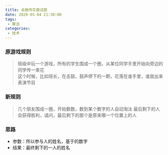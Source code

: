 ```yaml
---
title: 击鼓传花面试题
date: 2020-05-04 21:30:00
tags:
 - 算法
categories: 
 - 技术
---
```


### 原游戏规则
> 班级中玩一个游戏，所有的学生围成一个圈，从某位同学手里开始向旁边的同学传一束花  
> 这个时候，比如班长，在击鼓，鼓声停下的一颗，花落在谁手里，谁就出来表演节目

### 新规则
> 几个朋友围成一圈，开始数数，数到某个数字的人自动淘汰
> 最后剩下的人会获得胜利，请问，最后剩下的那个是原来哪一个位置上的人

### 思路
+ 参数：所以参与人的姓名，基于的数字
+ 结果：最终剩下的一人的姓名

